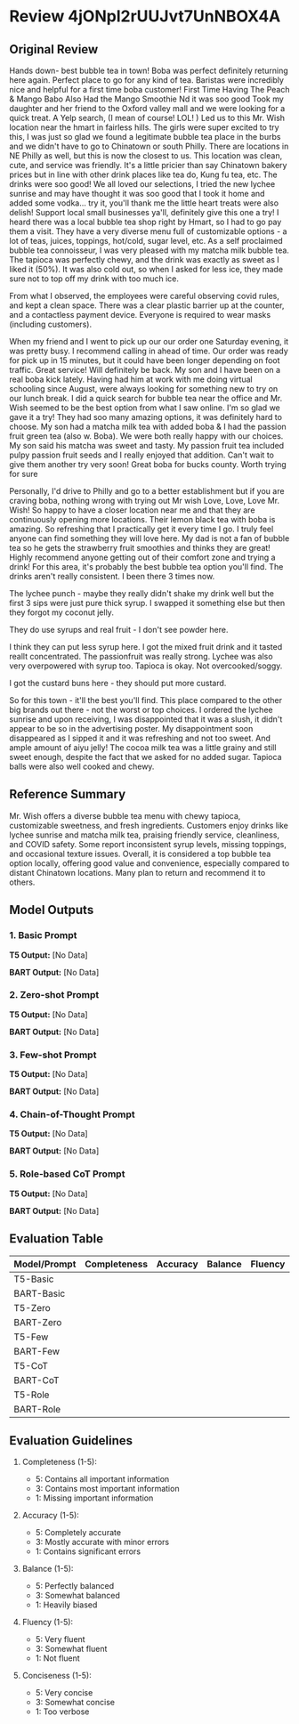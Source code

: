 # Review 4jONpl2rUUJvt7UnNBOX4A

## Original Review
Hands down- best bubble tea in town! Boba was perfect  definitely returning here again. Perfect place to go for any kind of tea. Baristas were incredibly nice and helpful for a first time boba customer! First Time Having The Peach & Mango Babo Also Had the Mango Smoothie Nd it was soo good Took my daughter and her friend to the Oxford valley mall and we were looking for a quick treat. A Yelp search, (I mean of course! LOL! ) Led us to this Mr. Wish location near the hmart in fairless hills. The girls were super excited to try this, I was just so glad we found a legitimate bubble tea place in the burbs and we didn't have to go to Chinatown or south Philly. There are locations in NE Philly as well, but this is now the closest to us. This location was clean, cute, and service was friendly. It's a little pricier than say Chinatown bakery prices but in line with other drink places like tea do, Kung fu tea, etc. The drinks were soo good! We all loved our selections, I tried the new lychee sunrise and may have thought it was soo good that I took it home and added some vodka... try it, you'll thank me  the little heart treats were also delish! Support local small businesses ya'll, definitely give this one a try! I heard there was a local bubble tea shop right by Hmart, so I had to go pay them a visit. They have a very diverse menu full of customizable options - a lot of teas, juices, toppings, hot/cold, sugar level, etc. As a self proclaimed bubble tea connoisseur, I was very pleased with my matcha milk bubble tea. The tapioca was perfectly chewy, and the drink was exactly as sweet as I liked it (50%). It was also cold out, so when I asked for less ice, they made sure not to top off my drink with too much ice.

From what I observed, the employees were careful observing covid rules, and kept a clean space. There was a clear plastic barrier up at the counter, and a contactless payment device. Everyone is required to wear masks (including customers). 

When my friend and I went to pick up our our order one Saturday evening, it was pretty busy. I recommend calling in ahead of time. Our order was ready for pick up in 15 minutes, but it could have been longer depending on foot traffic. Great service! Will definitely be back. My son and I have been on a real boba kick lately. Having had him at work with me doing virtual schooling since August, were always looking for something new to try on our lunch break. I did a quick search for bubble tea near the office and Mr. Wish seemed to be the best option from what I saw online. I'm so glad we gave it a try! They had soo many amazing options, it was definitely hard to choose. My son had a matcha milk tea with added boba & I had the passion fruit green tea (also w. Boba). We were both really happy with our choices. My son said his matcha was sweet and tasty. My passion fruit tea included pulpy passion fruit seeds and I really enjoyed that addition. Can't wait to give them another try very soon! Great boba for bucks county. Worth trying for sure

Personally, I'd drive to Philly and go to a better establishment but if you are craving boba, nothing wrong with trying out Mr wish Love, Love, Love Mr. Wish! So happy to have a closer location near me and that they are continuously opening more locations. Their lemon black tea with boba is amazing. So refreshing that I practically get it every time I go. I truly feel anyone can find something they will love here. My dad is not a fan of bubble tea so he gets the strawberry fruit smoothies and thinks they are great! Highly recommend anyone getting out of their comfort zone and trying a drink! For this area, it's probably the best bubble tea option you'll find. The drinks aren't really consistent. I been there 3 times now.

The lychee punch - maybe they really didn't shake my drink well but the first 3 sips were just pure thick syrup. I swapped it something else but then they forgot my coconut jelly. 

They do use syrups and real fruit - I don't see powder here. 

I think they can put less syrup here. I got the mixed fruit drink and it tasted reallt concentrated. The passionfruit was really strong. Lychee was also very overpowered with syrup too. Tapioca is okay. Not overcooked/soggy.

I got the custard buns here - they should put more custard.

So for this town - it'll the best you'll find. This place compared to the other big brands out there - not the worst or top choices. I ordered the lychee sunrise and upon receiving, I was disappointed that it was a slush, it didn't appear to be so in the advertising poster. My disappointment soon disappeared as I sipped it and it was refreshing and not too sweet. And ample amount of aiyu jelly! The cocoa milk tea was a little grainy and still sweet enough, despite the fact that we asked for no added sugar. Tapioca balls were also well cooked and chewy.

## Reference Summary
Mr. Wish offers a diverse bubble tea menu with chewy tapioca, customizable sweetness, and fresh ingredients. Customers enjoy drinks like lychee sunrise and matcha milk tea, praising friendly service, cleanliness, and COVID safety. Some report inconsistent syrup levels, missing toppings, and occasional texture issues. Overall, it is considered a top bubble tea option locally, offering good value and convenience, especially compared to distant Chinatown locations. Many plan to return and recommend it to others.

## Model Outputs

### 1. Basic Prompt
**T5 Output:**
[No Data]

**BART Output:**
[No Data]

### 2. Zero-shot Prompt
**T5 Output:**
[No Data]

**BART Output:**
[No Data]

### 3. Few-shot Prompt
**T5 Output:**
[No Data]

**BART Output:**
[No Data]

### 4. Chain-of-Thought Prompt
**T5 Output:**
[No Data]

**BART Output:**
[No Data]

### 5. Role-based CoT Prompt
**T5 Output:**
[No Data]

**BART Output:**
[No Data]

## Evaluation Table

| Model/Prompt | Completeness | Accuracy | Balance | Fluency | Conciseness | Overall | Notes |
|--------------|--------------|----------|---------|---------|-------------|---------|-------|
| T5-Basic     |              |          |         |         |             |         |       |
| BART-Basic   |              |          |         |         |             |         |       |
| T5-Zero      |              |          |         |         |             |         |       |
| BART-Zero    |              |          |         |         |             |         |       |
| T5-Few       |              |          |         |         |             |         |       |
| BART-Few     |              |          |         |         |             |         |       |
| T5-CoT       |              |          |         |         |             |         |       |
| BART-CoT     |              |          |         |         |             |         |       |
| T5-Role      |              |          |         |         |             |         |       |
| BART-Role    |              |          |         |         |             |         |       |

## Evaluation Guidelines

1. Completeness (1-5):
   - 5: Contains all important information
   - 3: Contains most important information
   - 1: Missing important information

2. Accuracy (1-5):
   - 5: Completely accurate
   - 3: Mostly accurate with minor errors
   - 1: Contains significant errors

3. Balance (1-5):
   - 5: Perfectly balanced
   - 3: Somewhat balanced
   - 1: Heavily biased

4. Fluency (1-5):
   - 5: Very fluent
   - 3: Somewhat fluent
   - 1: Not fluent

5. Conciseness (1-5):
   - 5: Very concise
   - 3: Somewhat concise
   - 1: Too verbose
